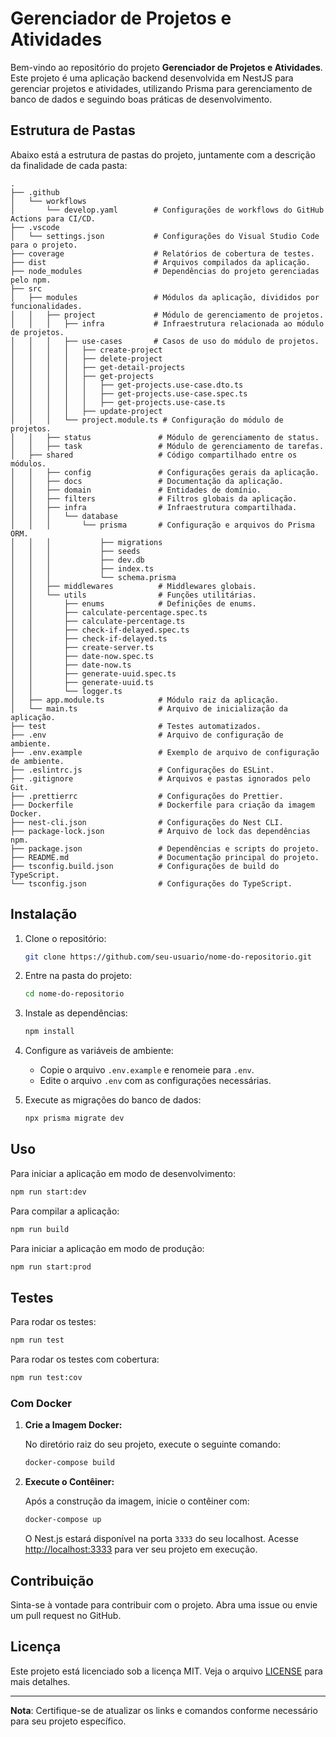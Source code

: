 # Gerenciador de Projetos e Atividades

Bem-vindo ao repositório do projeto **Gerenciador de Projetos e Atividades**. Este projeto é uma aplicação backend desenvolvida em NestJS para gerenciar projetos e atividades, utilizando Prisma para gerenciamento de banco de dados e seguindo boas práticas de desenvolvimento.

## Estrutura de Pastas

Abaixo está a estrutura de pastas do projeto, juntamente com a descrição da finalidade de cada pasta:

```plaintext
.
├── .github
│   └── workflows
│       └── develop.yaml        # Configurações de workflows do GitHub Actions para CI/CD.
├── .vscode
│   └── settings.json           # Configurações do Visual Studio Code para o projeto.
├── coverage                    # Relatórios de cobertura de testes.
├── dist                        # Arquivos compilados da aplicação.
├── node_modules                # Dependências do projeto gerenciadas pelo npm.
├── src
│   ├── modules                 # Módulos da aplicação, divididos por funcionalidades.
│   │   ├── project             # Módulo de gerenciamento de projetos.
│   │   │   ├── infra           # Infraestrutura relacionada ao módulo de projetos.
│   │   │   ├── use-cases       # Casos de uso do módulo de projetos.
│   │   │   │   ├── create-project
│   │   │   │   ├── delete-project
│   │   │   │   ├── get-detail-projects
│   │   │   │   ├── get-projects
│   │   │   │   │   ├── get-projects.use-case.dto.ts
│   │   │   │   │   ├── get-projects.use-case.spec.ts
│   │   │   │   │   ├── get-projects.use-case.ts
│   │   │   │   ├── update-project
│   │   │   └── project.module.ts # Configuração do módulo de projetos.
│   │   ├── status               # Módulo de gerenciamento de status.
│   │   ├── task                 # Módulo de gerenciamento de tarefas.
│   ├── shared                   # Código compartilhado entre os módulos.
│   │   ├── config               # Configurações gerais da aplicação.
│   │   ├── docs                 # Documentação da aplicação.
│   │   ├── domain               # Entidades de domínio.
│   │   ├── filters              # Filtros globais da aplicação.
│   │   ├── infra                # Infraestrutura compartilhada.
│   │   │   └── database
│   │   │       └── prisma       # Configuração e arquivos do Prisma ORM.
│   │   │           ├── migrations
│   │   │           ├── seeds
│   │   │           ├── dev.db
│   │   │           ├── index.ts
│   │   │           └── schema.prisma
│   │   ├── middlewares          # Middlewares globais.
│   │   └── utils                # Funções utilitárias.
│   │       ├── enums            # Definições de enums.
│   │       ├── calculate-percentage.spec.ts
│   │       ├── calculate-percentage.ts
│   │       ├── check-if-delayed.spec.ts
│   │       ├── check-if-delayed.ts
│   │       ├── create-server.ts
│   │       ├── date-now.spec.ts
│   │       ├── date-now.ts
│   │       ├── generate-uuid.spec.ts
│   │       ├── generate-uuid.ts
│   │       └── logger.ts
│   ├── app.module.ts            # Módulo raiz da aplicação.
│   └── main.ts                  # Arquivo de inicialização da aplicação.
├── test                         # Testes automatizados.
├── .env                         # Arquivo de configuração de ambiente.
├── .env.example                 # Exemplo de arquivo de configuração de ambiente.
├── .eslintrc.js                 # Configurações do ESLint.
├── .gitignore                   # Arquivos e pastas ignorados pelo Git.
├── .prettierrc                  # Configurações do Prettier.
├── Dockerfile                   # Dockerfile para criação da imagem Docker.
├── nest-cli.json                # Configurações do Nest CLI.
├── package-lock.json            # Arquivo de lock das dependências npm.
├── package.json                 # Dependências e scripts do projeto.
├── README.md                    # Documentação principal do projeto.
├── tsconfig.build.json          # Configurações de build do TypeScript.
└── tsconfig.json                # Configurações do TypeScript.
```

## Instalação

1. Clone o repositório:

   ```bash
   git clone https://github.com/seu-usuario/nome-do-repositorio.git
   ```

2. Entre na pasta do projeto:

   ```bash
   cd nome-do-repositorio
   ```

3. Instale as dependências:

   ```bash
   npm install
   ```

4. Configure as variáveis de ambiente:

   - Copie o arquivo `.env.example` e renomeie para `.env`.
   - Edite o arquivo `.env` com as configurações necessárias.

5. Execute as migrações do banco de dados:
   ```bash
   npx prisma migrate dev
   ```

## Uso

Para iniciar a aplicação em modo de desenvolvimento:

```bash
npm run start:dev
```

Para compilar a aplicação:

```bash
npm run build
```

Para iniciar a aplicação em modo de produção:

```bash
npm run start:prod
```

## Testes

Para rodar os testes:

```bash
npm run test
```

Para rodar os testes com cobertura:

```bash
npm run test:cov
```

### Com Docker

1. **Crie a Imagem Docker:**

   No diretório raiz do seu projeto, execute o seguinte comando:

   ```bash
   docker-compose build
   ```

2. **Execute o Contêiner:**

   Após a construção da imagem, inicie o contêiner com:

   ```bash
   docker-compose up
   ```

   O Nest.js estará disponível na porta `3333` do seu localhost. Acesse [http://localhost:3333](http://localhost:3333) para ver seu projeto em execução.

## Contribuição

Sinta-se à vontade para contribuir com o projeto. Abra uma issue ou envie um pull request no GitHub.

## Licença

Este projeto está licenciado sob a licença MIT. Veja o arquivo [LICENSE](LICENSE) para mais detalhes.

---

**Nota**: Certifique-se de atualizar os links e comandos conforme necessário para seu projeto específico.

